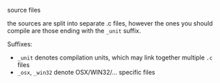 source files

the sources are split into separate .c files, however the ones you
should compile are those ending with the `_unit` suffix.

Suffixes:
* `_unit` denotes compilation units, which may link together multiple `.c` files
* `_osx`, `_win32` denote OSX/WIN32/... specific files
